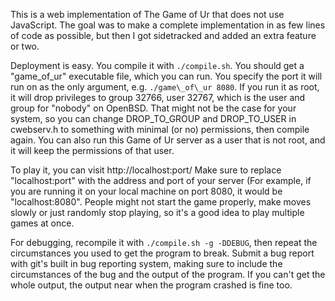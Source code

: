 This is a web implementation of The Game of Ur that does not use JavaScript. The
goal was to make a complete implementation in as few lines of code as possible,
but then I got sidetracked and added an extra feature or two.

Deployment is easy. You compile it with `./compile.sh`. You should get a
"game\_of\_ur" executable file, which you can run. You specify the port it will
run on as the only argument, e.g.  `./game\_of\_ur 8080`. If you run it as root,
it will drop privileges to group 32766, user 32767, which is the user and group
for "nobody" on OpenBSD. That might not be the case for your system, so you can
change DROP\_TO\_GROUP and DROP\_TO\_USER in cwebserv.h to something with
minimal (or no) permissions, then compile again. You can also run this Game of
Ur server as a user that is not root, and it will keep the permissions of that
user.

To play it, you can visit http://localhost:port/ Make sure to replace
"localhost:port" with the address and port of your server (For example, if you
are running it on your local machine on port 8080, it would be "localhost:8080".
People might not start the game properly, make moves slowly or just randomly
stop playing, so it's a good idea to play multiple games at once.

For debugging, recompile it with `./compile.sh -g -DDEBUG`, then repeat the
circumstances you used to get the program to break. Submit a bug report with
git's built in bug reporting system, making sure to include the circumstances of
the bug and the output of the program. If you can't get the whole output, the
output near when the program crashed is fine too.
